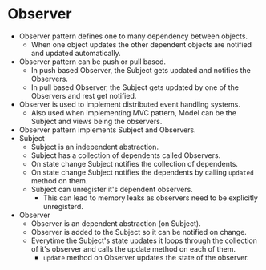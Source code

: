 Observer
===

- Observer pattern defines one to many dependency between objects.
    - When one object updates the other dependent objects are notified and updated automatically.
- Observer pattern can be push or pull based.
    - In push based Observer, the Subject gets updated and notifies the Observers.
    - In pull based Observer, the Subject gets updated by one of the Observers and rest get notified.
- Observer is used to implement distributed event handling systems.
    - Also used when implementing MVC pattern, Model can be the Subject and views being the observers.
- Observer pattern implements Subject and Observers.
- Subject
    - Subject is an independent abstraction.
    - Subject has a collection of dependents called Observers.
    - On state change Subject notifies the collection of dependents.
    - On state change Subject notifies the dependents by calling `updated` method on them.
    - Subject can unregister it's dependent observers.
        - This can lead to memory leaks as observers need to be explicitly unregisterd.
- Observer
    - Observer is an dependent abstraction (on Subject).
    - Observer is added to the Subject so it can be notified on change.
    - Everytime the Subject's state updates it loops through the collection of it's observer and calls the update method on each of them.
        - `update` method on Observer updates the state of the observer.